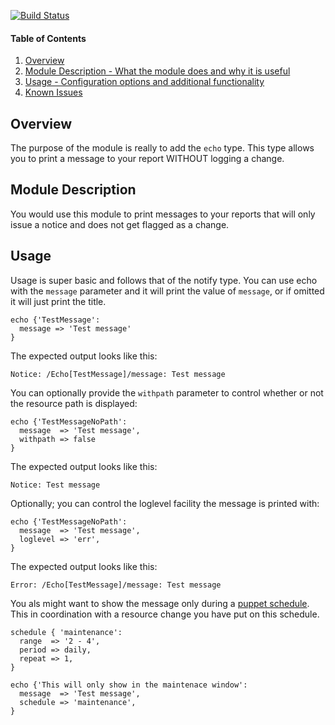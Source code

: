 [![Build Status](https://travis-ci.org/ipcrm/ipcrm-echo.svg?branch=master)](https://travis-ci.org/ipcrm/ipcrm-echo)

#### Table of Contents

1. [Overview](#overview)
2. [Module Description - What the module does and why it is useful](#module-description)
3. [Usage - Configuration options and additional functionality](#usage)
4. [Known Issues](#issues)

## Overview

The purpose of the module is really to add the `echo` type.  This type allows you to print a message to your report WITHOUT logging a change.

## Module Description

You would use this module to print messages to your reports that will only issue a notice and does not get flagged as a change.

## Usage
Usage is super basic and follows that of the notify type.  You can use echo with the `message` parameter and it will print the value of `message`, or
if omitted it will just print the title.


```puppet
echo {'TestMessage':
  message => 'Test message'
}
```

The expected output looks like this:

```
Notice: /Echo[TestMessage]/message: Test message
```

You can optionally provide the `withpath` parameter to control whether or not the resource path is displayed:

```puppet
echo {'TestMessageNoPath':
  message  => 'Test message',
  withpath => false
}
```

The expected output looks like this:

```
Notice: Test message
```


Optionally; you can control the loglevel facility the message is printed with:
```puppet
echo {'TestMessageNoPath':
  message  => 'Test message',
  loglevel => 'err',
}
```
  
The expected output looks like this:
```
Error: /Echo[TestMessage]/message: Test message
```

You als might want to show the message only during a [puppet schedule](https://puppet.com/docs/puppet/5.5/types/schedule.html). This in coordination with a resource change you have put on this schedule.

```puppet
schedule { 'maintenance':
  range  => '2 - 4',
  period => daily,
  repeat => 1,
}

echo {'This will only show in the maintenace window':
  message  => 'Test message',
  schedule => 'maintenance',
}
```
